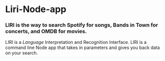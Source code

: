 # Liri-Node-app
### LIRI is the way to search Spotify for songs, Bands in Town for concerts, and OMDB for movies.

LIRI is a _Language_ Interpretation and Recognition Interface. LIRI is a command line Node app that takes in parameters and gives you back data on your search.

